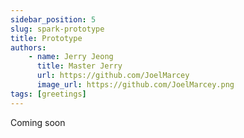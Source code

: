 ```yaml
---
sidebar_position: 5
slug: spark-prototype
title: Prototype
authors:
    - name: Jerry Jeong
      title: Master Jerry
      url: https://github.com/JoelMarcey
      image_url: https://github.com/JoelMarcey.png
tags: [greetings]
---
```


Coming soon
